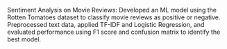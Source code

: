 Sentiment Analysis on Movie Reviews:
Developed an ML model using the Rotten Tomatoes dataset to classify movie reviews as positive or negative. Preprocessed text data, applied TF-IDF and Logistic Regression, and evaluated performance using F1 score and confusion matrix to identify the best model.

